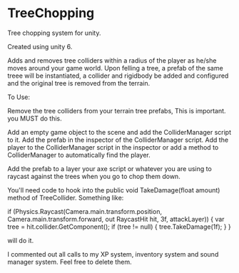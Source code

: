 # TreeChopping
Tree chopping system for unity.

Created using unity 6.

Adds and removes tree colliders within a radius of the player as he/she moves around your game world.
Upon felling a tree, a prefab of the same treee will be instantiated, a collider and rigidbody be added and configured and the original tree is removed from the terrain.

To Use:

Remove the tree colliders from your terrain tree prefabs, This is important. you MUST do this.

Add an empty game object to the scene and add the ColliderManager script to it.
Add the prefab in the inspector of the ColliderManager script.
Add the player to the ColliderManager script in the inspector or add a method to ColliderManager to automatically find the player.

Add the prefab to a layer your axe script or whatever you are using to raycast against the trees when you go to chop them down.

You'll need code to hook into the  public void TakeDamage(float amount) method of TreeCollider.
Something like:

 if (Physics.Raycast(Camera.main.transform.position, Camera.main.transform.forward, out RaycastHit hit, 3f, attackLayer))
        {
            var tree = hit.collider.GetComponent<TreeCollider>();
            if (tree != null)
            {
                tree.TakeDamage(1f); 
            }
        }

will do it.



I commented out all calls to my XP system, inventory system and sound manager system. Feel free to delete them.
